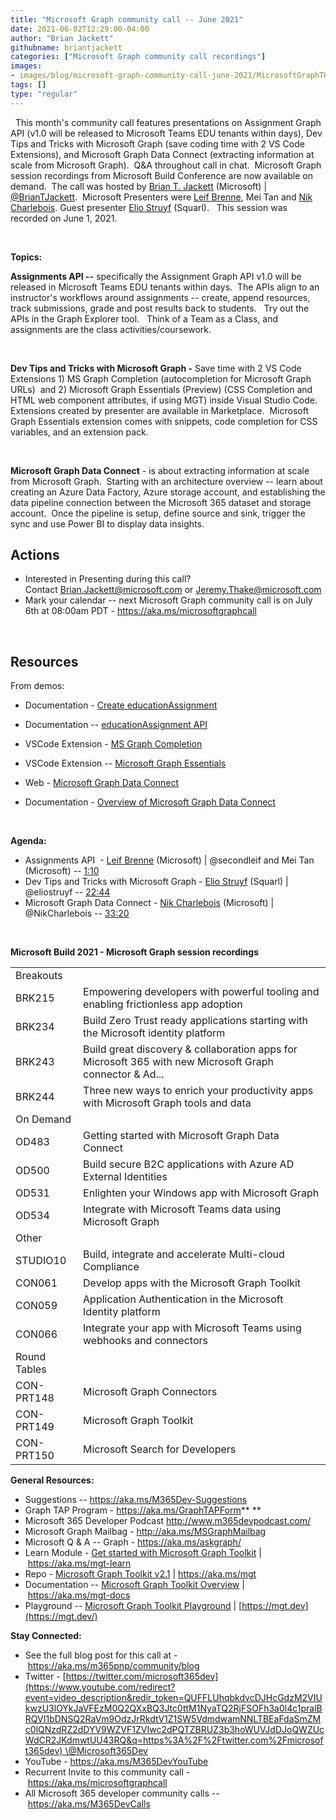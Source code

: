 ```yaml
---
title: "Microsoft Graph community call -- June 2021"
date: 2021-06-02T12:29:00-04:00
author: "Brian Jackett"
githubname: briantjackett
categories: ["Microsoft Graph community call recordings"]
images:
- images/blog/microsoft-graph-community-call-june-2021/MicrosoftGraphTHumbnail-June2021.png
tags: []
type: "regular"
---
```

 
This month's community call features presentations on Assignment Graph
API (v1.0 will be released to Microsoft Teams EDU tenants within days),
Dev Tips and Tricks with Microsoft Graph (save coding time with 2 VS
Code Extensions), and Microsoft Graph Data Connect (extracting
information at scale from Microsoft Graph).  Q&A throughout call in
chat.  Microsoft Graph session recordings from Microsoft Build
Conference are now available on demand.  The call was hosted by [Brian
T. Jackett](http://twitter.com/BrianTJackett) (Microsoft) |
[\@BrianTJackett](https://techcommunity.microsoft.com/t5/user/viewprofilepage/user-id/4556).  Microsoft
Presenters were [Leif Brenne](http://twitter.com/secondleif), Mei Tan
and [Nik Charlebois](http://twitter.com/NikCharlebois). Guest presenter
[Elio Struyf](http://twitter.com/eliostruyf) (Squarl).   This session
was recorded on June 1, 2021.

 

**Topics:**

**Assignments API --** specifically the Assignment Graph API v1.0 will
be released in Microsoft Teams EDU tenants within days.  The APIs align
to an instructor's workflows around assignments -- create, append
resources, track submissions, grade and post results back to students. 
 Try out the APIs in the Graph Explorer tool.   Think of a Team as a
Class, and assignments are the class activities/coursework.     

 

**Dev Tips and Tricks with Microsoft Graph -** Save time with 2 VS Code
Extensions 1) MS Graph Completion (autocompletion for Microsoft Graph
URLs)  and 2) Microsoft Graph Essentials (Preview) (CSS Completion and
HTML web component attributes, if using MGT) inside Visual Studio Code. 
Extensions created by presenter are available in Marketplace.  Microsoft
Graph Essentials extension comes with snippets, code completion for CSS
variables, and an extension pack. 

 

**Microsoft Graph Data Connect** - is about extracting information at
scale from Microsoft Graph.  Starting with an architecture overview --
learn about creating an Azure Data Factory, Azure storage account, and
establishing the data pipeline connection between the Microsoft 365
dataset and storage account.  Once the pipeline is setup, define source
and sink, trigger the sync and use Power BI to display data insights.   

## Actions



-   Interested in Presenting during this call?  
    Contact <Brian.Jackett@microsoft.com> or <Jeremy.Thake@microsoft.com>
-   Mark your calendar -- next Microsoft Graph community call is on July
    6th at 08:00am PDT - <https://aka.ms/microsoftgraphcall> 

 


## Resources

From demos:

-   Documentation - [Create
    educationAssignment](https://docs.microsoft.com/graph/api/educationclass-post-assignments?view=graph-rest-beta) 

-   Documentation -- [educationAssignment
    API](https://docs.microsoft.com/graph/api/resources/educationassignment?view=graph-rest-beta) 

-   VSCode Extension - [MS Graph
    Completion](https://marketplace.visualstudio.com/items?itemName=eliostruyf.vscode-msgraph-autocomplete) 

-   VSCode Extension -- [Microsoft Graph
    Essentials](https://marketplace.visualstudio.com/items?itemName=eliostruyf.vscode-msgraph-essentials) 

-   Web - [Microsoft Graph Data
    Connect](https://azure.microsoft.com/services/graph-data-connect/) 

-   Documentation - [Overview of Microsoft Graph Data
    Connect](https://docs.microsoft.com/graph/data-connect-concept-overview) 

 

**Agenda:**

-   Assignments API  - [Leif Brenne](http://twitter.com/secondleif)
    (Microsoft) | \@secondleif and Mei Tan (Microsoft) --
    [1:10](https://youtu.be/JePYam-hyUU?t=70)
-   Dev Tips and Tricks with Microsoft Graph - [Elio
    Struyf](http://twitter.com/eliostruyf) (Squarl) | \@eliostruyf --
    [22:44](https://youtu.be/JePYam-hyUU?t=1364)
-   Microsoft Graph Data Connect - [Nik
    Charlebois](http://twitter.com/NikCharlebois) (Microsoft) |
    \@NikCharlebois -- [33:20](https://youtu.be/JePYam-hyUU?t=2000)

 

**Microsoft Build 2021 - Microsoft Graph session recordings**

|              |                                                                                                         |
| ------------ | ------------------------------------------------------------------------------------------------------- |
| Breakouts    |                                                                                                         |
| BRK215       | Empowering developers with powerful tooling and enabling frictionless app adoption                      |
| BRK234       | Build Zero Trust ready applications starting with the Microsoft identity platform                       |
| BRK243       | Build great discovery & collaboration apps for Microsoft 365 with new Microsoft Graph connector & Ad... |
| BRK244       | Three new ways to enrich your productivity apps with Microsoft Graph tools and data                     |
| On Demand    |                                                                                                         |
| OD483        | Getting started with Microsoft Graph Data Connect                                                       |
| OD500        | Build secure B2C applications​ with Azure AD External Identities                                        |
| OD531        | Enlighten your Windows app with Microsoft Graph                                                         |
| OD534        | Integrate with Microsoft Teams data using Microsoft Graph                                               |
| Other        |                                                                                                         |
| STUDIO10     | Build, integrate and accelerate Multi-cloud Compliance                                                  |
| CON061       | Develop apps with the Microsoft Graph Toolkit                                                           |
| CON059       | Application Authentication in the Microsoft Identity platform                                           |
| CON066       | Integrate your app with Microsoft Teams using webhooks and connectors                                   |
| Round Tables |                                                                                                         |
| CON-PRT148   | Microsoft Graph Connectors                                                                              |
| CON-PRT149   | Microsoft Graph Toolkit                                                                                 |
| CON-PRT150   | Microsoft Search for Developers                                                                         |


**General Resources:**

-   Suggestions -- <https://aka.ms/M365Dev-Suggestions>   
-   Graph TAP Program - <https://aka.ms/GraphTAPForm>** **
-   Microsoft 365 Developer Podcast <http://www.m365devpodcast.com/>
-   Microsoft Graph Mailbag - <http://aka.ms/MSGraphMailbag>
-   Microsoft Q & A -- Graph - <https://aka.ms/askgraph/>
-   Learn Module - [Get started with Microsoft Graph
    Toolkit](https://docs.microsoft.com/learn/modules/msgraph-toolkit-intro/) | <https://aka.ms/mgt-learn>
-   Repo - [Microsoft Graph Toolkit
    v2.1](https://github.com/microsoftgraph/microsoft-graph-toolkit) | <https://aka.ms/mgt>  
-   Documentation -- [Microsoft Graph Toolkit
    Overview](https://docs.microsoft.com/graph/toolkit/overview) | <https://aka.ms/mgt-docs>
-   Playground -- [Microsoft Graph Toolkit
    Playground](https://mgt.dev/?path=/story/components-mgt-agenda--simple) | [https://mgt.dev](https://mgt.dev/)

**Stay Connected:**

-   See the full blog post for this call at
    - <https://aka.ms/m365pnp/community/blog>
-   Twitter
    - [https://twitter.com/microsoft365dev](https://www.youtube.com/redirect?event=video_description&redir_token=QUFFLUhqbkdvcDJHcGdzM2VIUkwzU3lOYkJaVFEzM0Q2QXxBQ3Jtc0ttM1NyaTQ2RjFSOFh3a0l4c1pralBRQVI1bDNSQ2RaVm9OdzJrRkdtV1Z1SW5VdmdwamNNLTBEaFdaSmZMc0lQNzdRZ2dDYV9WZVF1ZVIwc2dPQTZBRUZ3b3hoWUVJdDJoQWZUcWdCR2JKdmwtUU43RQ&q=https%3A%2F%2Ftwitter.com%2Fmicrosoft365dev) \@Microsoft365Dev​
-   YouTube - <https://aka.ms/M365DevYouTube>​
-   Recurrent Invite to this community call
    - <https://aka.ms/microsoftgraphcall>
-   All Microsoft 365 developer community calls
    -- <https://aka.ms/M365DevCalls>

